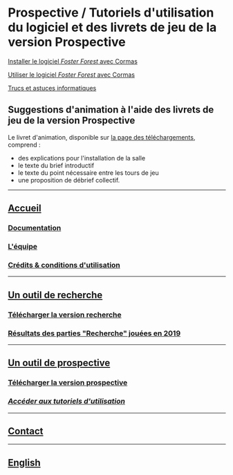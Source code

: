 # Prospective / Tutoriels d'utilisation du logiciel et des livrets de jeu de la version Prospective

[Installer le logiciel _Foster Forest_ avec Cormas](https://www.liberation.fr)

[Utiliser le logiciel _Foster Forest_ avec Cormas](https://www.liberation.fr)

[Trucs et astuces informatiques](https://www.liberation.fr)


## Suggestions d'animation à l'aide des livrets de jeu de la version Prospective

Le livret d'animation, disponible sur [la page des téléchargements](https://timotheefouqueray.github.io/fosterforest/prospective/telecharger-prospective), comprend :
- des explications pour l'installation de la salle
- le texte du brief introductif
- le texte du point nécessaire entre les tours de jeu
- une proposition de débrief collectif.


***

## [Accueil](https://timotheefouqueray.github.io/fosterforest/README)
### [Documentation](https://timotheefouqueray.github.io/fosterforest/home/documentation)
### [L'équipe](https://timotheefouqueray.github.io/fosterforest/home/equipe)
### [Crédits & conditions d'utilisation](https://timotheefouqueray.github.io/fosterforest/home/credits-utilisation)

***
## [Un outil de recherche](https://timotheefouqueray.github.io/fosterforest/recherche/recherche)
### [Télécharger la version recherche](https://timotheefouqueray.github.io/fosterforest/recherche/telecharger-recherche)
### [Résultats des parties "Recherche" jouées en 2019](https://timotheefouqueray.github.io/fosterforest/recherche/results-quelques-mots)

***
## [Un outil de prospective](https://timotheefouqueray.github.io/fosterforest/prospective/prospective)
### [Télécharger la version prospective](https://timotheefouqueray.github.io/fosterforest/prospective/telecharger-prospective)
### *[Accéder aux tutoriels d'utilisation](https://timotheefouqueray.github.io/fosterforest/prospective/tutoriels)*

***
## [Contact](https://timotheefouqueray.github.io/fosterforest/contact)

***
## [English](https://timotheefouqueray.github.io/fosterforest/english/home-eng)
